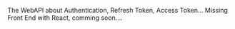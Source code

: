 The WebAPI about Authentication, Refresh Token, Access Token...
Missing Front End with React, comming soon....
